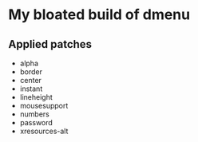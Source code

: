 # My bloated build of dmenu

## Applied patches

 - alpha
 - border
 - center
 - instant
 - lineheight
 - mousesupport
 - numbers
 - password
 - xresources-alt
